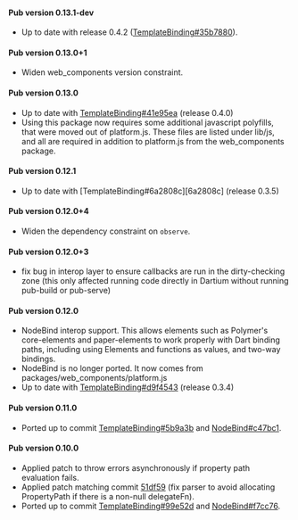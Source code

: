#### Pub version 0.13.1-dev
  * Up to date with release 0.4.2 ([TemplateBinding#35b7880][35b7880]).

#### Pub version 0.13.0+1
  * Widen web_components version constraint.

#### Pub version 0.13.0
  * Up to date with [TemplateBinding#41e95ea][41e95ea] (release 0.4.0)
  * Using this package now requires some additional javascript polyfills, that
    were moved out of platform.js. These files are listed under lib/js, and all
    are required in addition to platform.js from the web_components package.

#### Pub version 0.12.1
  * Up to date with [TemplateBinding#6a2808c][6a2808c] (release 0.3.5)

#### Pub version 0.12.0+4
  * Widen the dependency constraint on `observe`.

#### Pub version 0.12.0+3
  * fix bug in interop layer to ensure callbacks are run in the dirty-checking
    zone (this only affected running code directly in Dartium without running
    pub-build or pub-serve)

#### Pub version 0.12.0
  * NodeBind interop support. This allows elements such as Polymer's
    core-elements and paper-elements to work properly with Dart binding paths,
    including using Elements and functions as values, and two-way bindings.
  * NodeBind is no longer ported. It now comes from
    packages/web_components/platform.js
  * Up to date with [TemplateBinding#d9f4543][d9f4543] (release 0.3.4)

#### Pub version 0.11.0
  * Ported up to commit [TemplateBinding#5b9a3b][5b9a3b] and
    [NodeBind#c47bc1][c47bc1].

#### Pub version 0.10.0
  * Applied patch to throw errors asynchronously if property path evaluation
    fails.
  * Applied patch matching commit [51df59][] (fix parser to avoid allocating
    PropertyPath if there is a non-null delegateFn).
  * Ported up to commit [TemplateBinding#99e52d][99e52d] and
    [NodeBind#f7cc76][f7cc76].

[41e95ea]: https://github.com/Polymer/TemplateBinding/commit/41e95ea0e4b45543a29ea5240cd4f0defc7208c1
[35b7880]: https://github.com/Polymer/TemplateBinding/commit/35b78809b80b65f96466e30e8853b944b545303f
[d9f4543]: https://github.com/Polymer/TemplateBinding/commit/d9f4543dc06935824bfd43564c442b0897ce1c54
[5b9a3b]: https://github.com/Polymer/TemplateBinding/commit/5b9a3be40682e1ccd5e6c0b04fbe2c54d74b5d1e
[c47bc1]: https://github.com/Polymer/NodeBind/commit/c47bc1b40d1cf0123b29620820a7111471e83ff3
[51df59]: https://github.com/Polymer/TemplateBinding/commit/51df59c16e0922dec041cfe604016aac00918d5d
[99e52d]: https://github.com/Polymer/TemplateBinding/commit/99e52dd7fbaefdaee9807648d1d6097eb3e99eda
[f7cc76]: https://github.com/Polymer/NodeBind/commit/f7cc76749e509e06fa7cbc9ba970f87f5fe33b5c
